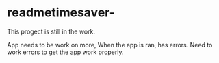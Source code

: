 # readmetimesaver-
This progect is still in the work. 

App needs to be work on more, When the app is ran, has errors. 
Need to work errors to get the app work properly.
